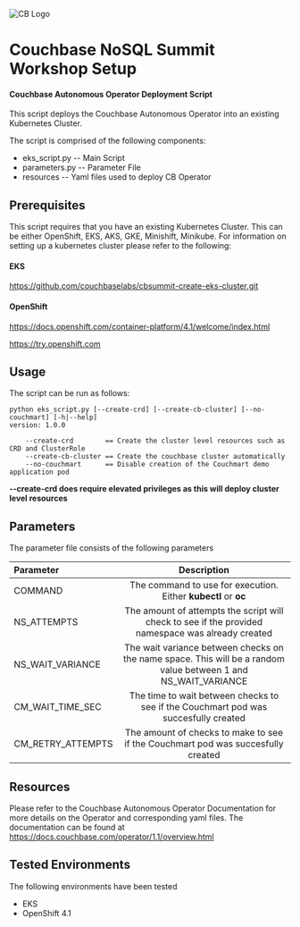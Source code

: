 ![CB Logo](https://www.couchbase.com/webfiles/1552355627964/images/couchbase_logo.svg)

# Couchbase NoSQL Summit Workshop Setup
#### Couchbase Autonomous Operator Deployment Script 

This script deploys the Couchbase Autonomous Operator into an existing Kubernetes Cluster.

The script is comprised of the following components:

* eks_script.py 	-- Main Script
* parameters.py  -- Parameter File
* resources		-- Yaml files used to deploy CB Operator

## Prerequisites

This script requires that you have an existing Kubernetes Cluster.  This can be either OpenShift, EKS, AKS, GKE, Minishift, Minikube.  For information on setting up a kubernetes cluster please refer to the following:

#### EKS
<https://github.com/couchbaselabs/cbsummit-create-eks-cluster.git>

#### OpenShift
<https://docs.openshift.com/container-platform/4.1/welcome/index.html>

<https://try.openshift.com>

## Usage

The script can be run as follows:

```
python eks_script.py [--create-crd] [--create-cb-cluster] [--no-couchmart] [-h|--help]
version: 1.0.0

	--create-crd  		== Create the cluster level resources such as CRD and ClusterRole
	--create-cb-cluster	== Create the couchbase cluster automatically
	--no-couchmart		== Disable creation of the Couchmart demo application pod
```

**--create-crd does require elevated privileges  as this will deploy cluster level resources**


## Parameters

The parameter file consists of the following parameters

|Parameter             | Description                                      |
|:---------------------|:------------------------------------------------:|
|COMMAND                | The command to use for execution. Either **kubectl** or **oc**|
|NS_ATTEMPTS				| The amount of attempts the script will check to see if the provided namespace was already created|
|NS\_WAIT\_VARIANCE	   | The wait variance between checks on the name space.  This will be a random value between 1 and NS\_WAIT\_VARIANCE|
|CM\_WAIT\_TIME\_SEC	| The time to wait between checks to see if the Couchmart pod was succesfully created|
|CM\_RETRY\_ATTEMPTS	| The amount of checks to make to see if the Couchmart pod was succesfully created|

## Resources

Please refer to the Couchbase Autonomous Operator Documentation for more details on the Operator and corresponding yaml files.  The documentation can be found at <https://docs.couchbase.com/operator/1.1/overview.html>

## Tested Environments

The following environments have been tested

* EKS
* OpenShift 4.1



 

